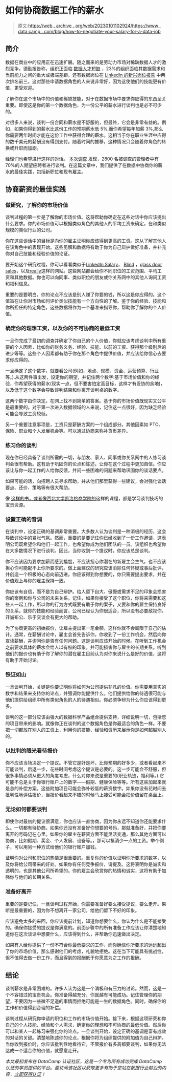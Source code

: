 # 如何协商数据工作的薪水

> 原文:[https://web . archive . org/web/20230101102924/https://www . data camp . com/blog/how-to-negotiate-your-salary-for-a-data-job](https://web.archive.org/web/20230101102924/https://www.datacamp.com/blog/how-to-negotiate-your-salary-for-a-data-job)

## 简介

数据在商业中的应用正在迅速扩展。随之而来的是劳动力市场对稀缺数据人才的激烈竞争。德勤报告称，组织正面临 [数据人才短缺](https://web.archive.org/web/20220810143921/https://www2.deloitte.com/us/en/insights/industry/technology/data-analytics-skills-shortage.html) ，23%的组织面临其数据需求和当前能力之间的重大或极端差距。还有数据岗位在 [LinkedIn 的新兴岗位报告](https://web.archive.org/web/20220810143921/https://business.linkedin.com/content/dam/me/business/en-us/talent-solutions/emerging-jobs-report/Emerging_Jobs_Report_U.S._FINAL.pdf) 中两次排名前三。这对那些申请数据角色的人来说非常好，因为这使他们的技能更有价值，更受欢迎。

了解你在这个市场中的价值和稀缺技能，对于在数据市场中要求你应得的东西至关重要。即使这是你的第一个数据角色，为一份公平的薪水进行谈判也是必不可少的。

对很多人来说，谈判一份合同和薪水是不舒服的，但最终，它会是非常有益的。例如，如果你得到的薪水比这份工作的预期薪水低 5%,而你希望每年加薪 3%,那么你需要两年时间才能在这份工作中获得合理的薪水。这相当于你在职业生涯中应得的数千美元的薪酬没有得到支付。随着时间的推移，这种情况只会随着你角色的转换或升职而加剧。

经理们也希望进行这样的对话。 [本次调查](https://web.archive.org/web/20220810143921/https://www.shrm.org/hr-today/news/hr-news/pages/more-professionals-are-negotiating-salaries-than-in-the-past.aspx) 发现，2800 名被调查的管理者中有 70%的人期望应聘者进行谈判。在这篇文章中，我们提供了在数据中协商你的薪水的最佳实践，包括新职位和现有雇主。

## 协商薪资的最佳实践

### 做研究，了解你的市场价值

谈判过程的第一步是了解你的市场价值。这将帮助你确定在这些对话中你应该提出什么要求。你的市场价值可以根据类似角色的其他人的平均工资来确定，在和类似规模的类似行业的公司。

你在这些谈话中的目标是向你的雇主证明你应该得到更高的工资。这从了解其他人在该角色中的表现开始。这些见解和数据将有助于你为自己辩护做好准备，并补充你对自己技能和经验价值的论证。

要开始这个研究过程，你可以看看类似于[LinkedIn Salary](https://web.archive.org/web/20220810143921/https://www.linkedin.com/salary/)， [Blind](https://web.archive.org/web/20220810143921/https://www.teamblind.com/salaryComparison) ，[glass door sales](https://web.archive.org/web/20220810143921/https://www.glassdoor.com/Salaries/index.htm)，以及[really](https://web.archive.org/web/20220810143921/https://www.indeed.com/)这样的网站。这些网站都会给你不同职位的工资范围、平均工资和其他数据。你也可以向同事、类似职位的朋友或你关系网中的其他人询问工资和福利信息。

重要的是要明白，你的论点不应该是别人赚了你要的钱，所以这是你应得的。这个值旨在让你对市场如何评价类似技能有一个方向性的了解。鉴于你的经验、技能和你所担任的特定角色，这些数据将作为一个基准来指导你，帮助你了解你的个人价值。

### 确定你的理想工资，以及你的不可协商的最低工资

一旦你完成了最初的调查并确定了你自己的个人价值，你就应该考虑谈判中所有重要的个人因素，比如你的财务义务、经验、技能、以前的工资、获得那个级别后的进步等等。这些个人因素都有助于你在那个角色中提供价值，并应该给你信心去要求你应得的。

一旦确定了这个数字，就要看公司(例如，地点、规模、资金、运营预算、行业等。).从这两件事出发，设定你的期望，并记住两个数字:基于市场价值和你的经验，你希望获得的薪水(现实一点，但不要害怕定高目标，这样才有妥协的余地)，以及低于这个数字会导致谈判结束和你离开谈判桌的数字。

这两个数字由你决定。在网上找不到简单的答案。基于你的市场价值既现实又公平是最重要的。对于第一次进入数据领域的人来说，记住这一点很好，因为缺乏经验可能会导致工资较低。

另一个重要注意事项是，工资只是薪酬方案的一个组成部分。其他因素如 PTO、保险、职业和个人发展机会等。可以通过协商来弥补货币差异。

### 练习你的谈判

现在你已经具备了谈判所需的一切，与朋友、家人、同事或你关系网中的人练习谈判会很有帮助。这有助于巩固你的论点和陈述，让你在这个过程中更加自信。你应该让与你一起工作的人给你反馈，并问一些困难的问题来帮助巩固你的谈话要点。

如果可能的话，向招聘人员寻求帮助，并从他们那里获得一些建议，会对强化谈话要点、还价、策略等有很大帮助。

像 [这样的书，或者像西北大学凯洛格商学院的](https://web.archive.org/web/20220810143921/https://www.amazon.com/Getting-Yes-Negotiating-Agreement-Without/dp/0143118757)[](https://web.archive.org/web/20220810143921/https://www.kellogg.northwestern.edu/executive-education/individual-programs/executive-programs/neg.aspx)这样的课程，都是学习谈判技巧的宝贵资源。

### 设置正确的音调

在谈判中，设定正确的基调非常重要。大多数人认为谈判是一种消极的经历，这会导致讨论中的紧张气氛。然而，重要的是要记住你已经收到了一份工作邀请，这表明公司既希望你和他们一起工作，也希望你成为他们团队的一员。该组织也希望你在大多数情况下进行谈判。因此，当你收到一个提议时，你应该总是谈判。

你不应该因为要求加薪而感到尴尬，不应该担心你潜在的新雇主会生气，也不应该担心你可能配不上你所要求的。做上面建议的研究应该消除任何怀疑或事后批评，并创造一个积极的心态向前迈进。你应该得到你想要的，你只需要提出要求，并在价值观上与你的雇主保持一致。

你应该有自信，而不是为自己辩护。给人留下自大、傲慢或需求不足的印象会损害你的案例和你与公司的未来关系。记住，如果你接受了这个职位，你将来需要和这些人一起工作，所以你的行为方式既要有助于你的案子，又要和你的雇主保持良好的关系。就你的技能和经验而言，公司已经认为你很适合，所以没有必要敌视你。开诚布公、乐于交谈会有更大的帮助。

为了协商更高的初始报价，让雇主提出第一笔金额，这样你就不会局限于自己的估计。通常，在薪酬讨论中，雇主会首先告诉你，你收到了一份工作机会，然后向你宣读薪酬，并询问你是否有任何问题。这是谈判应该开始的时候。在听到工作机会之前要求具体的薪水会给人以有权的印象，并可能损害你与雇主的长期关系。听到他们的报价也有助于你了解你的潜在雇主目前认为对你来说什么是好的价值，这将有助于开始讨论。

### 铁证如山

一旦谈判开始，关键是你要证明你将如何为公司提供非凡的价值。你需要用真实的数字和结果来支持你的论点，并强调你能提供什么。他们提供给你的待遇很可能与他们提供给组织中所有类似角色的人的待遇相似。你必须争辩为什么你应该得到更多。

谈判的这一部分应该由强大的数据科学产品组合提供支持，详细说明一切，包括您的项目带来的影响。就像你正在谈判的这个数据角色是你最适合的角色一样。不要把一切都放在别人的工资上，利用你的技能、经验和资历来展示你是如何超越别人的。

### 以批判的眼光看待报价

你不应该当场决定一个提议。不管它是好是坏，比你预期的好多少，或者看起来不可能谈判，后退一步，花些时间考虑这个提议是必要的。这一步可能会不舒服，但很多事情必须从更大的角度考虑，什么对你来说是重要的(职业轨迹，福利等。).它可能不总是关于你银行账户上的数字——假期、健康保险等等。所有这些加起来就是总的补偿方案。这些附加项目可能会弥补较低的薪资数字。如果你没有花时间去批判性地评估报价，当报价看起来不错的时候马上接受可能会把价值留在桌面上。

### 无论如何都要谈判

即使你对最初的提议很满意，你也应该一直协商，因为你永远不知道你还能要求什么。一切都有待协商。如果你还没有准备好你想要的号码，那就准备好，并把你要离开的号码记在心里。如果你的雇主在薪资方面不能灵活变通，那么其他方面可以协商，比如假期、奖金、个人发展、设备等。，那可以抵消少一点的工资。举个例子，可以用另一种方式给他们的银行账户加钱。

证明你对公司和职位的热情是很重要的。重复你的价值以证明你所要求的数字，以及你将给公司带来的好处。如果你有任何竞争报价，请提及。这将表明你是诚实和透明的，也是其他公司所希望的。你的雇主会欣赏你的热情和诚实，这将有助于加强你与他们的长期关系。

### 准备好离开

重要的是要记住，一旦谈判过程开始，你需要准备好要么接受提议，要么走开。果断是最重要的，因为你不想离开一家公司，给他们留下不好的印象。

应该避免太多的来回，你应该提前计划，知道你想要什么，你认为什么是不能接受的。确保你接受的提议是你满意的。前面步骤中的所有准备工作应该让你清楚地知道你在这次谈话中想要什么，应该得到什么，并帮助你迅速做出决定。

如果有人给你提供了一份不符合你最低要求的工作，而你确信你所要求的远远超出了你的市场价值，那么感谢他们的考虑，礼貌地拒绝。这在当下可能具有挑战性，但不值得去做一份工作，而且得到的报酬低于你愿意为之工作的报酬。

## 结论

谈判薪水是非常困难的。许多人认为这是一个消极和有压力的讨论。然而，这是一个不容错过的宝贵机会。你准备得越充分，你就越有可能成功。记住管理你的期望，不要因为一些微不足道的事情而拒绝可能是一生的数据角色。同时，确保你的工作和价值得到合理的补偿。

谈判过程从研究你申请的职位和工作的市场价值开始。接下来，根据这项研究和你自己的个人技能、经验和个人需求，确定你的理想和不可协商的最低价值。然后你可以和某人一起练习来强化你的论点。一旦谈判开始，设定正确的基调是富有成效的对话的关键。清楚地陈述你的论点，根据你将为组织提供的附加值为自己辩护。当你收到报价时，你应该批判性地看待它，不管报价有多高都要谈判，如果你无法达成一个适合你的价值，就愿意走开。

*本文最初发布在 DataCamp 认证社区，这是一个专为所有成功完成 DataCamp 认证的学员提供的平台。要访问该社区以获取更多有助于您站在数据行业前沿的内容，[立即获得认证](https://web.archive.org/web/20220810143921/https://www.datacamp.com/certification)！*